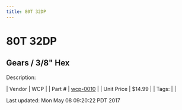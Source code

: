 ```yaml
---
title: 80T 32DP
---
```


# 80T 32DP
## Gears / 3/8" Hex
Description: 	 

| Vendor | WCP | 
| Part # | [wcp-0010](http://www.wcproducts.net/32-dp-gears) | 
| Unit Price | $14.99 | 
| Tags: |  | 

Last updated: Mon May 08 09:20:22 PDT 2017